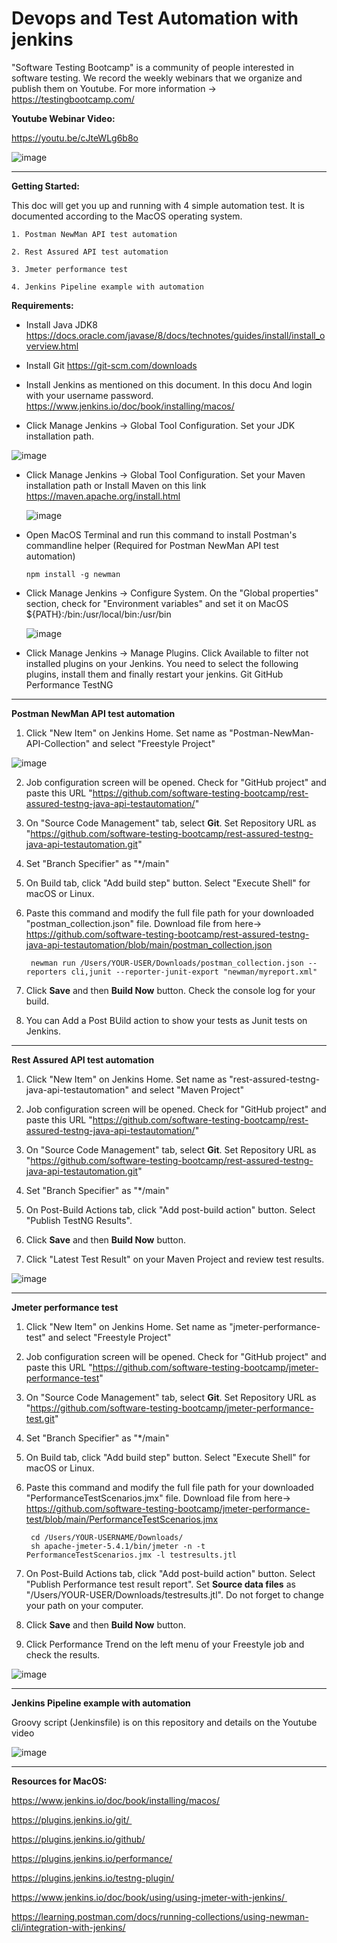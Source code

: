 # Devops and Test Automation with jenkins


"Software Testing Bootcamp" is a community of people interested in software testing. We record the weekly webinars that we organize and publish them on Youtube.
For more information -> https://testingbootcamp.com/

**Youtube Webinar Video:**

https://youtu.be/cJteWLg6b8o

![image](https://user-images.githubusercontent.com/89974862/135721331-8d89e151-12f1-4224-beef-b215ef7bc96a.png)


----------

**Getting Started:**

This doc will get you up and running with 4 simple automation test.  It is documented according to the MacOS operating system.

    1. Postman NewMan API test automation

    2. Rest Assured API test automation

    3. Jmeter performance test

    4. Jenkins Pipeline example with automation


**Requirements:**

- Install Java JDK8 
https://docs.oracle.com/javase/8/docs/technotes/guides/install/install_overview.html

- Install Git 
https://git-scm.com/downloads

- Install Jenkins as mentioned on this document. In this docu And login with your username password.
https://www.jenkins.io/doc/book/installing/macos/

- Click Manage Jenkins -> Global Tool Configuration.  Set your JDK installation path.

![image](https://user-images.githubusercontent.com/89974862/135719226-300fdb0d-5fcd-4152-a13b-267f83412f74.png)

- Click Manage Jenkins -> Global Tool Configuration.  Set your Maven installation path or Install Maven on this link
  https://maven.apache.org/install.html
  
  ![image](https://user-images.githubusercontent.com/89974862/135719435-67778a8f-2ff9-4602-ac5c-8131dc336122.png)



- Open MacOS Terminal and run this command to install Postman's commandline helper (Required for Postman NewMan API test automation)

      npm install -g newman
      
 
- Click Manage Jenkins -> Configure System. On the "Global properties" section, check for "Environment variables" and set it on MacOS
      ${PATH}:/bin:/usr/local/bin:/usr/bin
      
     ![image](https://user-images.githubusercontent.com/89974862/135719573-557cb52c-f583-4202-8e64-12becaddd6d5.png)
     
- Click Manage Jenkins -> Manage Plugins. Click Available to filter not installed plugins on your Jenkins. You need to select the following plugins, install them and finally restart your jenkins.
      Git
      GitHub
      Performance
      TestNG
 
 ----------

**Postman NewMan API test automation**

1. Click "New Item" on Jenkins Home. Set name as "Postman-NewMan-API-Collection" and select "Freestyle Project"

![image](https://user-images.githubusercontent.com/89974862/135719712-6b84af84-6dfb-4cf2-86f5-fcc01df68e0b.png)

2. Job configuration screen will be opened. Check for "GitHub project" and paste this URL "https://github.com/software-testing-bootcamp/rest-assured-testng-java-api-testautomation/"
3. On "Source Code Management" tab, select **Git**. Set Repository URL as "https://github.com/software-testing-bootcamp/rest-assured-testng-java-api-testautomation.git"
4. Set "Branch Specifier" as "*/main"
5. On Build tab, click "Add build step" button. Select "Execute Shell" for macOS or Linux.
6. Paste this command and modify the full file path for your downloaded "postman_collection.json" file. Download file from here-> https://github.com/software-testing-bootcamp/rest-assured-testng-java-api-testautomation/blob/main/postman_collection.json
      
        newman run /Users/YOUR-USER/Downloads/postman_collection.json --reporters cli,junit --reporter-junit-export "newman/myreport.xml"

7. Click **Save** and then **Build Now** button. Check the console log for your build.
8. You can Add a Post BUild action to show your tests as Junit tests on Jenkins.

-----------

**Rest Assured API test automation**

1. Click "New Item" on Jenkins Home. Set name as "rest-assured-testng-java-api-testautomation" and select "Maven Project"

2. Job configuration screen will be opened. Check for "GitHub project" and paste this URL "https://github.com/software-testing-bootcamp/rest-assured-testng-java-api-testautomation/"
3. On "Source Code Management" tab, select **Git**. Set Repository URL as "https://github.com/software-testing-bootcamp/rest-assured-testng-java-api-testautomation.git"
4. Set "Branch Specifier" as "*/main"
5. On Post-Build Actions tab, click "Add post-build action" button. Select "Publish TestNG Results".
6. Click **Save** and then **Build Now** button.
7. Click "Latest Test Result" on your Maven Project and review test results.

![image](https://user-images.githubusercontent.com/89974862/135720731-72e45f3d-b256-42e6-8599-ad2377bd1dc8.png)


--------


**Jmeter performance test**

1. Click "New Item" on Jenkins Home. Set name as "jmeter-performance-test" and select "Freestyle Project"
2. Job configuration screen will be opened. Check for "GitHub project" and paste this URL "https://github.com/software-testing-bootcamp/jmeter-performance-test"
3. On "Source Code Management" tab, select **Git**. Set Repository URL as "https://github.com/software-testing-bootcamp/jmeter-performance-test.git"
4. Set "Branch Specifier" as "*/main"
5. On Build tab, click "Add build step" button. Select "Execute Shell" for macOS or Linux.
6. Paste this command and modify the full file path for your downloaded "PerformanceTestScenarios.jmx" file. Download file from here-> https://github.com/software-testing-bootcamp/jmeter-performance-test/blob/main/PerformanceTestScenarios.jmx
      
        cd /Users/YOUR-USERNAME/Downloads/
        sh apache-jmeter-5.4.1/bin/jmeter -n -t PerformanceTestScenarios.jmx -l testresults.jtl


7. On Post-Build Actions tab, click "Add post-build action" button. Select "Publish Performance test result report". Set **Source data files** as "/Users/YOUR-USER/Downloads/testresults.jtl". Do not forget to change your path on your computer.
8. Click **Save** and then **Build Now** button.
9. Click Performance Trend on the left menu of your Freestyle job and check the results.

![image](https://user-images.githubusercontent.com/89974862/135720680-47416039-4547-4ef3-b73d-0533d030ce11.png)

-------

**Jenkins Pipeline example with automation**

Groovy script (Jenkinsfile) is on this repository and details on the Youtube video

![image](https://user-images.githubusercontent.com/89974862/135720795-43b17461-5e53-436d-92af-efa86b62d86a.png)


------

**Resources for MacOS:**

https://www.jenkins.io/doc/book/installing/macos/

https://plugins.jenkins.io/git/ 

https://plugins.jenkins.io/github/

https://plugins.jenkins.io/performance/

https://plugins.jenkins.io/testng-plugin/

https://www.jenkins.io/doc/book/using/using-jmeter-with-jenkins/ 

https://learning.postman.com/docs/running-collections/using-newman-cli/integration-with-jenkins/

